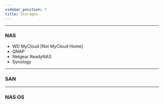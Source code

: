 ```yaml
---
sidebar_position: 7
title: Storages
---
```


----
### NAS
- WD MyCloud [Not MyCloud Home]
- QNAP
- Netgear ReadyNAS
- Synology

----
### SAN

---
### NAS OS


